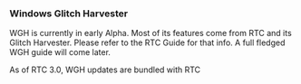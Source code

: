 ### Windows Glitch Harvester

WGH is currently in early Alpha. Most of its features come from RTC and its Glitch Harvester. Please refer to the RTC Guide for that info. A full fledged WGH guide will come later.

As of RTC 3.0, WGH updates are bundled with RTC
